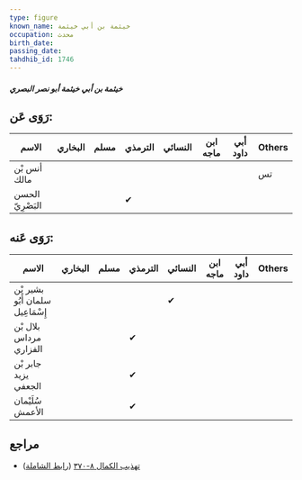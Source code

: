 ```yaml
---
type: figure
known_name: خيثمة بن أبي خيثمة
occupation: محدث
birth_date:
passing_date:
tahdhib_id: 1746
---
```

##### خيثمة بن أبي خيثمة أبو نصر البصري

## رَوَى عَن:
| الاسم            | البخاري | مسلم | الترمذي | النسائي | ابن ماجه | أبي داود | Others |
| ---------------- | ------- | ---- | ------- | ------- | -------- | -------- | ------ |
| أنس بْن مالك     |         |      |         |         |          |          | تس     |
| الحسن البَصْرِيّ |         |      | ✔       |         |          |          |        |
## رَوَى عَنه:
| الاسم                            | البخاري | مسلم | الترمذي | النسائي | ابن ماجه | أبي داود | Others |
| -------------------------------- | ------- | ---- | ------- | ------- | -------- | -------- | ------ |
| بشير بْن سلمان أَبُو إِسْمَاعِيل |         |      |         | ✔       |          |          |        |
| بلال بْن مرداس الفزاري           |         |      | ✔       |         |          |          |        |
| جابر بْن يزيد الجعفي             |         |      | ✔       |         |          |          |        |
| سُلَيْمان الأعمش                 |         |      | ✔       |         |          |          |        |
## مراجع
- [تهذيب الكمال ٨-٣٧٠](obsidian://open?vault=Tahdhib-al-Kamal&file=Figures/١٧٤٦-خيثمة%20بن%20أبي%20خيثمة%20أبو%20نصر%20البصري) ([رابط الشاملة](https://shamela.ws/book/3722/4081))
